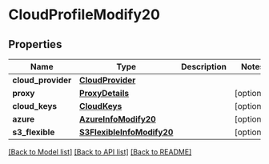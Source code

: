 # CloudProfileModify20

## Properties
Name | Type | Description | Notes
------------ | ------------- | ------------- | -------------
**cloud_provider** | [**CloudProvider**](CloudProvider.md) |  | 
**proxy** | [**ProxyDetails**](ProxyDetails.md) |  | [optional] 
**cloud_keys** | [**CloudKeys**](CloudKeys.md) |  | [optional] 
**azure** | [**AzureInfoModify20**](AzureInfoModify20.md) |  | [optional] 
**s3_flexible** | [**S3FlexibleInfoModify20**](S3FlexibleInfoModify20.md) |  | [optional] 

[[Back to Model list]](../README.md#documentation-for-models) [[Back to API list]](../README.md#documentation-for-api-endpoints) [[Back to README]](../README.md)


